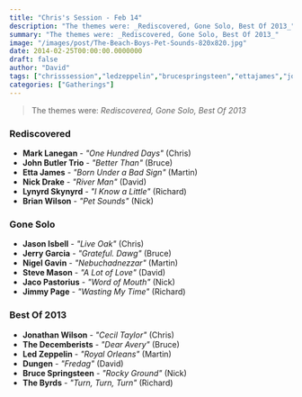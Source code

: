 ```yaml
---
title: "Chris's Session - Feb 14"
description: "The themes were: _Rediscovered, Gone Solo, Best Of 2013_"
summary: "The themes were: _Rediscovered, Gone Solo, Best Of 2013_"
image: "/images/post/The-Beach-Boys-Pet-Sounds-820x820.jpg"
date: 2014-02-25T00:00:00.0000000
draft: false
author: "David"
tags: ["chrisssession","ledzeppelin","brucespringsteen","ettajames","johnbutlertrio","nickdrake","lynyrdskynyrd","thebyrds","jimmypage","marklanegan","jasonisbell","stevemason","jonathanwilson","jacopastorius","thedecemberists","dungen","nigelgavin","brianwilson","jerrygarcia"]
categories: ["Gatherings"]
---
```

> The themes were: _Rediscovered, Gone Solo, Best Of 2013_
### Rediscovered
- **Mark Lanegan** - _"One Hundred Days"_ (Chris)
- **John Butler Trio** - _"Better Than"_ (Bruce)
- **Etta James** - _"Born Under a Bad Sign"_ (Martin)
- **Nick Drake** - _"River Man"_ (David)
- **Lynyrd Skynyrd** - _"I Know a Little"_ (Richard)
- **Brian Wilson** - _"Pet Sounds"_ (Nick)
### Gone Solo
- **Jason Isbell** - _"Live Oak"_ (Chris)
- **Jerry Garcia** - _"Grateful. Dawg"_ (Bruce)
- **Nigel Gavin** - _"Nebuchadnezzar"_ (Martin)
- **Steve Mason** - _"A Lot of Love"_ (David)
- **Jaco Pastorius** - _"Word of Mouth"_ (Nick)
- **Jimmy Page** - _"Wasting My Time"_ (Richard)
### Best Of 2013
- **Jonathan Wilson** - _"Cecil Taylor"_ (Chris)
- **The Decemberists** - _"Dear Avery"_ (Bruce)
- **Led Zeppelin** - _"Royal Orleans"_ (Martin)
- **Dungen** - _"Fredag"_ (David)
- **Bruce Springsteen** - _"Rocky Ground"_ (Nick)
- **The Byrds** - _"Turn, Turn, Turn"_ (Richard)
